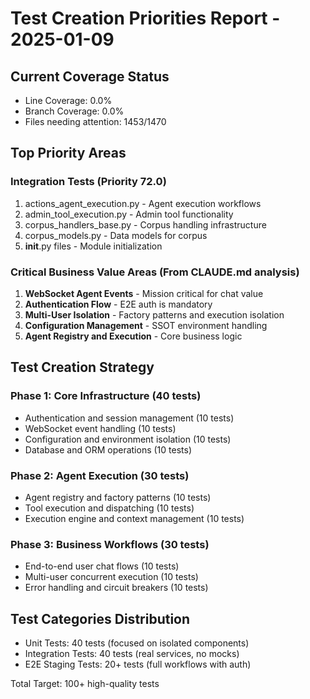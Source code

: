 # Test Creation Priorities Report - 2025-01-09

## Current Coverage Status
- Line Coverage: 0.0%
- Branch Coverage: 0.0%
- Files needing attention: 1453/1470

## Top Priority Areas

### Integration Tests (Priority 72.0)
1. actions_agent_execution.py - Agent execution workflows
2. admin_tool_execution.py - Admin tool functionality
3. corpus_handlers_base.py - Corpus handling infrastructure
4. corpus_models.py - Data models for corpus
5. __init__.py files - Module initialization

### Critical Business Value Areas (From CLAUDE.md analysis)
1. **WebSocket Agent Events** - Mission critical for chat value
2. **Authentication Flow** - E2E auth is mandatory
3. **Multi-User Isolation** - Factory patterns and execution isolation
4. **Configuration Management** - SSOT environment handling
5. **Agent Registry and Execution** - Core business logic

## Test Creation Strategy

### Phase 1: Core Infrastructure (40 tests)
- Authentication and session management (10 tests)
- WebSocket event handling (10 tests)
- Configuration and environment isolation (10 tests)
- Database and ORM operations (10 tests)

### Phase 2: Agent Execution (30 tests)
- Agent registry and factory patterns (10 tests)
- Tool execution and dispatching (10 tests)
- Execution engine and context management (10 tests)

### Phase 3: Business Workflows (30 tests)
- End-to-end user chat flows (10 tests)
- Multi-user concurrent execution (10 tests)
- Error handling and circuit breakers (10 tests)

## Test Categories Distribution
- Unit Tests: 40 tests (focused on isolated components)
- Integration Tests: 40 tests (real services, no mocks)
- E2E Staging Tests: 20+ tests (full workflows with auth)

Total Target: 100+ high-quality tests